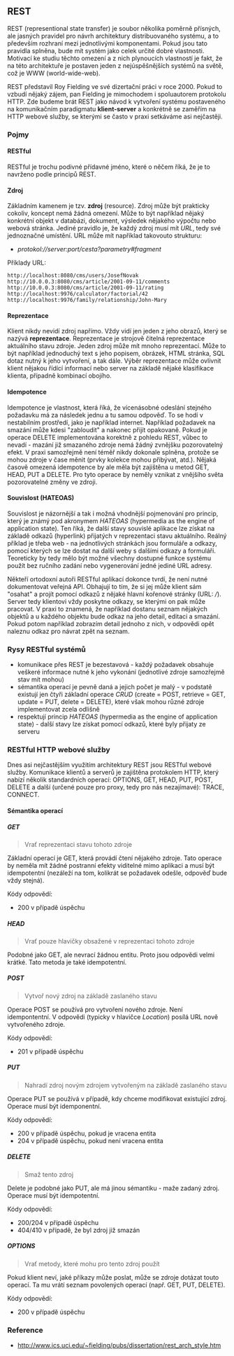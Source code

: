 ## REST

REST (representional state transfer) je soubor několika poměrně přísných, ale jasných pravidel pro návrh architektury distribuovaného systému, a to především rozhraní mezi jednotlivými komponentami. Pokud jsou tato pravidla splněna, bude mít systém jako celek určité dobré vlastnosti. Motivací ke studiu těchto omezení a z nich plynoucích vlastností je fakt, že na této architektuře je postaven jeden z nejúspěšnějších systémů na světě, což je WWW (world-wide-web). 

REST představil Roy Fielding ve své dizertační práci v roce 2000. Pokud to vzbudí nějaký zájem, pan Fielding je mimochodem i spoluautorem protokolu HTTP. Zde budeme brát REST jako návod k vytvoření systému postaveného na komunikačním paradigmatu **klient-server** a konkrétně se zaměřím na HTTP webové služby, se kterými se často v praxi setkáváme asi nejčastěji.

### Pojmy

#### RESTful

RESTful je trochu podivné přídavné jméno, které o něčem říká, že je to navrženo podle principů REST.

#### Zdroj

Základním kamenem je tzv. **zdroj** (resource). Zdroj může být prakticky cokoliv, koncept nemá žádná omezení. Může to být například nějaký konkrétní objekt v databázi, dokument, výsledek nějakého výpočtu nebo webová stránka. Jediné pravidlo je, že každý zdroj musí mít *URL*, tedy své jednoznačné umístění. URL může mít například takovouto strukturu:

- *protokol://server:port/cesta?parametry#fragment*

Příklady URL:

```plain
http://localhost:8080/cms/users/JosefNovak
http://10.0.0.3:8080/cms/article/2001-09-11/comments
http://10.0.0.3:8080/cms/article/2001-09-11/rating
http://localhost:9976/calculator/factorial/42
http://localhost:9976/family/relationship/John-Mary
```

#### Reprezentace

Klient nikdy nevidí zdroj napřímo. Vždy vidí jen jeden z jeho obrazů, který se nazývá **reprezentace**. Reprezentace je strojově čitelná reprezentace aktuálního stavu zdroje. Jeden zdroj může mít mnoho reprezentací. Může to být například jednoduchý text s jeho popisem, obrázek, HTML stránka, SQL dotaz nutný k jeho vytvoření, a tak dále. Výběr reprezentace může ovlivnit klient nějakou řídící informací nebo server na základě nějaké klasifikace klienta, případně kombinací obojího.

#### Idempotence

Idempotence je vlastnost, která říká, že vícenásobné odeslání stejného požadavku má za následek jednu a tu samou odpověď. To se hodí v nestabilním prostředí, jako je například internet. Například požadavek na smazání může kdesi "zabloudit" a nakonec přijít opakovaně. Pokud je operace DELETE implementována korektně z pohledu REST, vůbec to nevadí - mazání již smazaného zdroje nemá žádný zvnějšku pozorovatelný efekt. V praxi samozřejmě není téměř nikdy dokonale splněna, protože se mohou zdroje v čase měnit (prvky kolekce mohou přibývat, atd.). Nějaká časově omezená idempotence by ale měla být zajištěna u metod GET, HEAD, PUT a DELETE. Pro tyto operace by neměly vznikat z vnějšího světa pozorovatelné změny ve zdroji.

#### Souvislost (HATEOAS)

Souvislost je názornější a tak i možná vhodnější pojmenování pro princip, který je známý pod akronymem *HATEOAS* (hypermedia as the engine of application state). Ten říká, že další stavy souvislé aplikace lze získat na základě odkazů (hyperlink) přijatých v reprezentaci stavu aktuálního. Reálný příklad je třeba web - na jednotlivých stránkách jsou formuláře a odkazy, pomocí kterých se lze dostat na další weby s dalšími odkazy a formuláři. Teoreticky by tedy mělo být možné všechny dostupné funkce systému použít bez ručního zadání nebo vygenerování jedné jediné URL adresy.

Někteří ortodoxní autoři RESTful aplikací dokonce tvrdí, že není nutné dokumentovat veřejná API. Obhajují to tím, že si jej může klient sám "osahat" a projít pomocí odkazů z nějaké hlavní kořenové stránky (URL: */*). Server tedy klientovi vždy poskytne odkazy, se kterými on pak může pracovat. V praxi to znamená, že například dostanu seznam nějakých objektů a u  každého objektu bude odkaz na jeho detail, editaci a smazání. Pokud potom například zobrazím detail jednoho z nich, v odpovědi opět naleznu odkaz pro návrat zpět na seznam.

### Rysy RESTful systémů

- komunikace přes REST je bezestavová - každý požadavek obsahuje veškeré informace nutné k jeho vykonání (jednotlivé zdroje samozřejmě stav mít mohou)
- sémantika operací je pevně daná a jejich počet je malý - v podstatě existují jen čtyři základní operace *CRUD* (create = POST, retrieve = GET, update = PUT, delete = DELETE), které však mohou různé zdroje implementovat zcela odlišně
- respektují princip *HATEOAS* (hypermedia as the engine of application state) - další stavy lze získat pomocí odkazů, které byly přijaty ze serveru

### RESTful HTTP webové služby

Dnes asi nejčastějším využitím architektury REST jsou RESTful webové služby. Komunikace klientů a serverů je zajištěna protokolem HTTP, který nabízí několik standardních operací: OPTIONS, GET, HEAD, PUT, POST, DELETE a další (určené pouze pro proxy, tedy pro nás nezajímavé): TRACE, CONNECT. 

#### Sémantika operací

##### GET

> Vrať reprezentaci stavu tohoto zdroje

Základní operací je GET, která provádí čtení nějakého zdroje. Tato operace by neměla mít žádné postranní efekty viditelné mimo aplikaci a musí být idempotentní (nezáleží na tom, kolikrát se požadavek odešle, odpověď bude vždy stejná).

Kódy odpovědí: 

- 200 v případě úspěchu

##### HEAD

> Vrať pouze hlavičky obsažené v reprezentaci tohoto zdroje

Podobné jako GET, ale nevrací žádnou entitu. Proto jsou odpovědi velmi krátké. Tato metoda je také idempotentní.

##### POST

> Vytvoř nový zdroj na základě zaslaného stavu

Operace POST se používá pro vytvoření nového zdroje. Není idempontentní. V odpovědi (typicky v hlavičce *Location*) posílá URL nově vytvořeného zdroje.

Kódy odpovědí: 

- 201 v případě úspěchu

##### PUT

> Nahradí zdroj novým zdrojem vytvořeným na základě zaslaného stavu

Operace PUT se používá v případě, kdy chceme modifikovat existující zdroj. Operace musí být idemponentní.

Kódy odpovědí: 

- 200 v případě úspěchu, pokud je vracena entita
- 204 v případě úspěchu, pokud není vracena entita

##### DELETE

> Smaž tento zdroj

Delete je podobné jako PUT, ale má jinou sémantiku - maže zadaný zdroj. Operace musí být idempotentní.

Kódy odpovědí: 

- 200/204 v případě úspěchu
- 404/410 v případě, že byl zdroj již smazán

##### OPTIONS

> Vrať metody, které mohu pro tento zdroj použít

Pokud klient neví, jaké příkazy může poslat, může se zdroje dotázat touto operací. Ta mu vrátí seznam povolených operací (např. GET, PUT, DELETE).

Kódy odpovědí: 

- 200 v případě úspěchu

### Reference

- http://www.ics.uci.edu/~fielding/pubs/dissertation/rest_arch_style.htm

